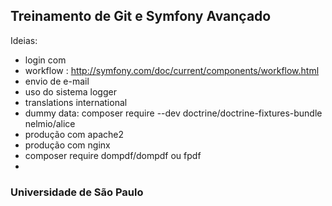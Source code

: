 ## Treinamento de Git e Symfony Avançado

Ideias:

 - login com
 - workflow : http://symfony.com/doc/current/components/workflow.html
 - envio de e-mail
 - uso do sistema logger 
 - translations international
 - dummy data: composer require --dev doctrine/doctrine-fixtures-bundle nelmio/alice
 - produção com apache2 
 - produção com nginx
 - composer require dompdf/dompdf ou fpdf
 - 

### Universidade de São Paulo
